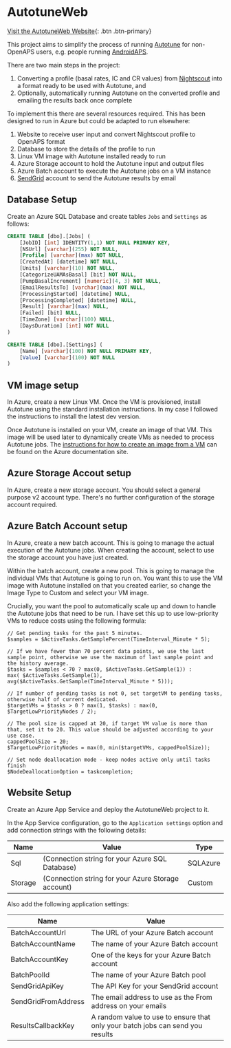# AutotuneWeb

[Visit the AutotuneWeb Website](https://autotuneweb.azurewebsites.net){: .btn .btn-primary}

This project aims to simplify the process of running [Autotune](https://openaps.readthedocs.io/en/latest/docs/Customize-Iterate/autotune.html)
for non-OpenAPS users, e.g. people running [AndroidAPS](http://androidaps.readthedocs.io/en/latest/EN/index.html).

There are two main steps in the project:

1. Converting a profile (basal rates, IC and CR values) from [Nightscout](http://www.nightscout.info/) into a format ready to be used with Autotune, and
2. Optionally, automatically running Autotune on the converted profile and emailing the results back once complete

To implement this there are several resources required. This has been designed to run in Azure but could be adapted to run elsewhere:

1. Website to receive user input and convert Nightscout profile to OpenAPS format
2. Database to store the details of the profile to run
3. Linux VM image with Autotune installed ready to run
4. Azure Storage account to hold the Autotune input and output files
5. Azure Batch account to execute the Autotune jobs on a VM instance
6. [SendGrid](https://sendgrid.com/) account to send the Autotune results by email

## Database Setup

Create an Azure SQL Database and create tables `Jobs` and `Settings` as follows:

```sql
CREATE TABLE [dbo].[Jobs] (
	[JobID] [int] IDENTITY(1,1) NOT NULL PRIMARY KEY,
	[NSUrl] [varchar](255) NOT NULL,
	[Profile] [varchar](max) NOT NULL,
	[CreatedAt] [datetime] NOT NULL,
	[Units] [varchar](10) NOT NULL,
	[CategorizeUAMAsBasal] [bit] NOT NULL,
	[PumpBasalIncrement] [numeric](4, 3) NOT NULL,
	[EmailResultsTo] [varchar](max) NOT NULL,
	[ProcessingStarted] [datetime] NULL,
	[ProcessingCompleted] [datetime] NULL,
	[Result] [varchar](max) NULL,
	[Failed] [bit] NULL,
	[TimeZone] [varchar](100) NULL,
	[DaysDuration] [int] NOT NULL
)

CREATE TABLE [dbo].[Settings] (
	[Name] [varchar](100) NOT NULL PRIMARY KEY,
	[Value] [varchar](100) NOT NULL
)
```

## VM image setup

In Azure, create a new Linux VM. Once the VM is provisioned, install Autotune using the standard installation instructions. In my case I followed the instructions
to install the latest dev version.

Once Autotune is installed on your VM, create an image of that VM. This image will be used later to dynamically create VMs as needed to process Autotune jobs. The
[instructions for how to create an image from a VM](https://docs.microsoft.com/en-us/azure/virtual-machines/linux/capture-image) can be found on the Azure
documentation site.

## Azure Storage Accout setup

In Azure, create a new storage account. You should select a general purpose v2 account type. There's no further configuration of the storage account required.

## Azure Batch Account setup

In Azure, create a new batch account. This is going to manage the actual execution of the Autotune jobs. When creating the account, select to use the storage account
you have just created.

Within the batch account, create a new pool. This is going to manage the individual VMs that Autotune is going to run on. You want this to use the VM image with
Autotune installed on that you created earlier, so change the Image Type to Custom and select your VM image.

Crucially, you want the pool to automatically scale up and down to handle the Autotune jobs that need to be run. I have set this up to use low-priority VMs to
reduce costs using the following formula:

```
// Get pending tasks for the past 5 minutes.
$samples = $ActiveTasks.GetSamplePercent(TimeInterval_Minute * 5);

// If we have fewer than 70 percent data points, we use the last sample point, otherwise we use the maximum of last sample point and the history average.
$tasks = $samples < 70 ? max(0, $ActiveTasks.GetSample(1)) : 
max( $ActiveTasks.GetSample(1), avg($ActiveTasks.GetSample(TimeInterval_Minute * 5)));

// If number of pending tasks is not 0, set targetVM to pending tasks, otherwise half of current dedicated.
$targetVMs = $tasks > 0 ? max(1, $tasks) : max(0, $TargetLowPriorityNodes / 2);

// The pool size is capped at 20, if target VM value is more than that, set it to 20. This value should be adjusted according to your use case.
cappedPoolSize = 20;
$TargetLowPriorityNodes = max(0, min($targetVMs, cappedPoolSize));

// Set node deallocation mode - keep nodes active only until tasks finish
$NodeDeallocationOption = taskcompletion;
```

## Website Setup

Create an Azure App Service and deploy the AutotuneWeb project to it.

In the App Service configuration, go to the `Application settings` option and add connection strings with the following details:

| Name    | Value                                              | Type     |
|---------|----------------------------------------------------|----------|
| Sql     | (Connection string for your Azure SQL Database)    | SQLAzure |
| Storage | (Connection string for your Azure Storage account) | Custom   |

Also add the following application settings:

| Name                | Value                                                                          |
|---------------------|--------------------------------------------------------------------------------|
| BatchAccountUrl     | The URL of your Azure Batch account                                            |
| BatchAccountName    | The name of your Azure Batch account                                           |
| BatchAccountKey     | One of the keys for your Azure Batch account                                   |
| BatchPoolId         | The name of your Azure Batch pool                                              |
| SendGridApiKey      | The API Key for your SendGrid account                                          |
| SendGridFromAddress | The email address to use as the From address on your emails                    |
| ResultsCallbackKey  | A random value to use to ensure that only your batch jobs can send you results |